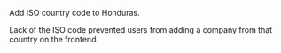Add ISO country code to Honduras.

Lack of the ISO code prevented users from adding a company from that country on the frontend.
